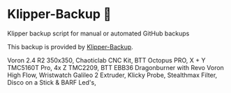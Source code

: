 # Klipper-Backup 💾 
Klipper backup script for manual or automated GitHub backups 

This backup is provided by [Klipper-Backup](https://github.com/Staubgeborener/klipper-backup).


Voron 2.4 R2 350x350,
Chaoticlab CNC Kit,
BTT Octopus PRO,
X + Y TMC5160T Pro,
4x Z TMC2209,
BTT EBB36
Dragonburner with Revo Voron High Flow,
Wristwatch Galileo 2 Extruder,
Klicky Probe,
Stealthmax Filter,
Disco on a Stick & BARF Led's,
